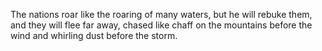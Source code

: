 The nations roar like the roaring of many waters, but he will rebuke them, and they will flee far away, chased like chaff on the mountains before the wind and whirling dust before the storm.
